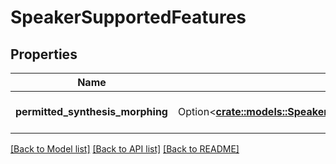 # SpeakerSupportedFeatures

## Properties

Name | Type | Description | Notes
------------ | ------------- | ------------- | -------------
**permitted_synthesis_morphing** | Option<[**crate::models::SpeakerSupportPermittedSynthesisMorphing**](SpeakerSupportPermittedSynthesisMorphing.md)> |  | [optional][default to All]

[[Back to Model list]](../generated/README.md#documentation-for-models) [[Back to API list]](../generated/README.md#documentation-for-api-endpoints) [[Back to README]](../generated/README.md)


